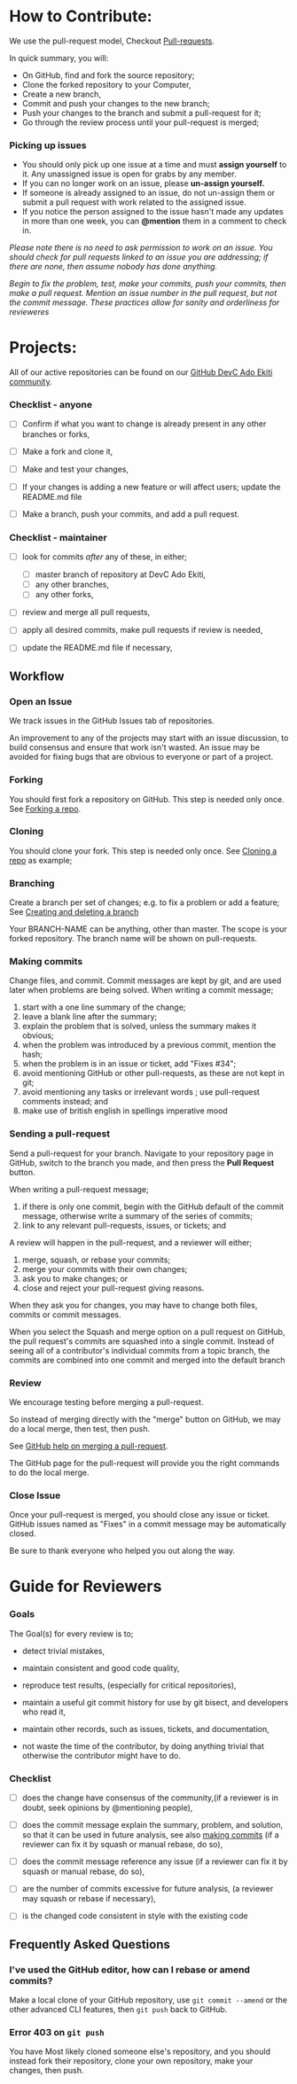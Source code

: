 # How to Contribute:


We use the pull-request model, Checkout [Pull-requests](https://help.github.com/en/github/collaborating-with-issues-and-pull-requests/about-pull-requests).

In quick summary, you will:

* On GitHub, find and fork the source repository;
* Clone the forked repository to your Computer,
* Create a new branch,
* Commit and push your changes to the new branch;   
* Push your changes to the branch and submit a pull-request for it;
* Go through the review process until your pull-request is merged;

### Picking up issues

- You should only pick up one issue at a time and must __assign yourself__ to it. Any unassigned issue is open for grabs by any member. 
- If you can no longer work on an issue, please __un-assign yourself.__
- If someone is already assigned to an issue, do not un-assign them or submit a pull request with work related to the assigned issue.
- If you notice the person assigned to the issue hasn't made any updates in more than one week, you can __@mention__ them in a comment to check in.

_Please note there is no need to ask permission to work on an issue. You should check for pull requests linked to an issue you are addressing; if there are none, then assume nobody has done anything._

_Begin to fix the problem, test, make your commits, push your commits, then make a pull request. Mention an issue number in the pull request, but not the commit message. These practices allow for sanity and orderliness for revieweres_

# Projects:


All of our active repositories can be found on our [GitHub DevC Ado Ekiti community](https://github.com/DevC-Ado-Ekiti).


### Checklist - anyone

* [ ] Confirm if what you want to change is already present in any other branches or forks,

* [ ] Make a fork and clone it,

* [ ] Make and test your changes,

* [ ] If your changes is adding a new feature or will affect users; update the README.md file

* [ ] Make a branch, push your commits, and add a pull request.

### Checklist - maintainer

* [ ] look for commits _after_ any of these, in either;

    * [ ] master branch of repository at DevC Ado Ekiti,
    * [ ] any other branches,
    * [ ] any other forks,

* [ ] review and merge all pull requests,

* [ ] apply all desired commits, make pull requests if review is needed,

* [ ] update the README.md file if necessary,

## Workflow


### Open an Issue

We track issues in the GitHub Issues tab of repositories.

An improvement to any of the projects may start with an issue discussion, to build consensus and ensure that work isn't wasted.  An issue may be avoided for fixing bugs that are obvious to everyone or part of a project.

### Forking

You should first fork a repository on GitHub. This step is needed only once.
See [Forking a repo](https://help.github.com/articles/fork-a-repo).

### Cloning

You should clone your fork. This step is needed only once.
See [Cloning a repo](https://help.github.com/en/github/creating-cloning-and-archiving-repositories/cloning-a-repository) as example;


### Branching

Create a branch per set of changes; e.g. to fix a problem or add a feature;
See [Creating and deleting a branch](https://help.github.com/en/github/creating-cloning-and-archiving-repositories/cloning-a-repository)

Your BRANCH-NAME can be anything, other than master.  The scope is your forked repository.  The branch name will be shown on pull-requests.

### Making commits

Change files, and commit.  Commit messages are kept by git, and are used later when problems are being solved.  When writing a commit message;

1. start with a one line summary of the change;
2. leave a blank line after the summary;
3. explain the problem that is solved, unless the summary makes it obvious;
4. when the problem was introduced by a previous commit, mention the hash;
5. when the problem is in an issue or ticket, add "Fixes #34";
6. avoid mentioning GitHub or other pull-requests, as these are not kept in git;
7. avoid mentioning any tasks or irrelevant words ; use pull-request comments instead; and
8. make use of british english in spellings imperative mood


### Sending a pull-request

Send a pull-request for your branch.
Navigate to your repository page in GitHub, switch to the branch you made, and then press the **Pull Request** button.

When writing a pull-request message;

1. if there is only one commit, begin with the GitHub default of the commit message, otherwise write a summary of the series of commits;
2. link to any relevant pull-requests, issues, or tickets; and

A review will happen in the pull-request, and a reviewer will either;

1. merge, squash, or rebase your commits;
2. merge your commits with their own changes;
3. ask you to make changes; or
4. close and reject your pull-request giving reasons.

When they ask you for changes, you may have to change both files, commits or commit messages.

When you select the Squash and merge option on a pull request on GitHub, the pull request's commits are squashed into a single commit. Instead of seeing all of a contributor's individual commits from a topic branch, the commits are combined into one commit and merged into the default branch

### Review

We encourage testing before merging a pull-request.

So instead of merging directly with the "merge" button on GitHub, we may do a local merge, then test, then push.

See [GitHub help on merging a pull-request](https://help.github.com/articles/merging-a-pull-request).

The GitHub page for the pull-request will provide you the right commands to do the local merge.

### Close Issue

Once your pull-request is merged, you should close any issue or ticket.  GitHub issues named as "Fixes" in a commit message may be automatically closed.

Be sure to thank everyone who helped you out along the way.

# Guide for Reviewers

### Goals

The Goal(s) for every review is to;

* detect trivial mistakes,

* maintain consistent and good code quality,

* reproduce test results, (especially for critical repositories),

* maintain a useful git commit history for use by git bisect, and developers who read it,

* maintain other records, such as issues, tickets, and documentation,

* not waste the time of the contributor, by doing anything trivial that otherwise the contributor might have to do.

### Checklist

* [ ] does the change have consensus of the community,(if a reviewer is in doubt, seek opinions by @mentioning people),

* [ ] does the commit message explain the summary, problem, and solution, so that it can be used in future analysis, see also [making commits](#making-commits) (if a reviewer can fix it by squash or manual rebase, do so),

* [ ] does the commit message reference any issue (if a reviewer can fix it by squash or manual rebase, do so),

* [ ] are the number of commits excessive for future analysis, (a reviewer may squash or rebase if necessary),

* [ ] is the changed code consistent in style with the existing code

Frequently Asked Questions
--------------------------

### I've used the GitHub editor, how can I rebase or amend commits?

Make a local clone of your GitHub repository, use `git commit --amend` or the other advanced CLI features, then `git push` back to GitHub.

### Error 403 on `git push`

You have Most likely cloned someone else's repository, and you should instead fork their repository, clone your own repository, make your changes, then push.
